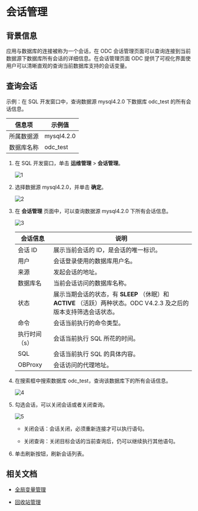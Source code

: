 # 会话管理

## 背景信息

应用与数据库的连接被称为一个会话，在 ODC 会话管理页面可以查询连接到当前数据源下数据库所有会话的详细信息。在会话管理页面 ODC 提供了可视化界面使用户可以清晰直观的查询当前数据库支持的会话变量。

## 查询会话

示例：在 SQL 开发窗口中，查询数据源 mysql4.2.0 下数据库 odc_test 的所有会话信息。

| 信息项 | 示例值 |
| ------ | ------ |
|所属数据源|mysql4.2.0 |
|数据库名称|odc_test|

1. 在 SQL 开发窗口，单击 **运维管理** > **会话管理**。

    ![1](https://obbusiness-private.oss-cn-shanghai.aliyuncs.com/doc/img/odc/420/database-operation-and-maintenance/session-management/1.png)

2. 选择数据源 mysql4.2.0，并单击 **确定**。

    ![2](https://obbusiness-private.oss-cn-shanghai.aliyuncs.com/doc/img/odc/423/400.connection-management/300.database-operation-and-maintenance/100.session-management/2.png)

3. 在 **会话管理** 页面中，可以查询数据源 mysql4.2.0 下所有会话信息。

    ![3](https://obbusiness-private.oss-cn-shanghai.aliyuncs.com/doc/img/odc/423/400.connection-management/300.database-operation-and-maintenance/100.session-management/3.png)

    |  会话信息   |说明 |
    |---------|------------------|
    | 会话 ID   | 展示当前会话的 ID，是会话的唯一标识。|
    | 用户      | 会话登录使用的数据库用户名。 |
    | 来源      | 发起会话的地址。 |
    | 数据库名    | 当前会话访问的数据库名称。  |
    | 状态      | 展示当期会话的状态，有 **SLEEP** （休眠）和 **ACTIVE** （活跃）两种状态。ODC V4.2.3 及之后的版本支持筛选会话状态。 |
    | 命令      | 会话当前执行的命令类型。   |
    | 执行时间（s） | 会话当前执行 SQL 所花的时间。 |
    | SQL     | 会话当前执行 SQL 的具体内容。  |
    | OBProxy | 会话访问的代理地址。     |

4. 在搜索框中搜索数据库 odc_test，查询该数据库下的所有会话信息。

    ![4](https://obbusiness-private.oss-cn-shanghai.aliyuncs.com/doc/img/odc/423/400.connection-management/300.database-operation-and-maintenance/100.session-management/4.png)

5. 勾选会话，可以关闭会话或者关闭查询。

    ![5](https://obbusiness-private.oss-cn-shanghai.aliyuncs.com/doc/img/odc/423/400.connection-management/300.database-operation-and-maintenance/100.session-management/5.png)

    - 关闭会话：会话关闭，必须重新连接才可以执行语句。

    - 关闭查询：关闭目标会话的当前查询后，仍可以继续执行其他语句。

6. 单击刷新按钮，刷新会话列表。


## 相关文档

- [全局变量管理](../300.database-operation-and-maintenance/200.global-variable.md)

- [回收站管理](../300.database-operation-and-maintenance/300.recycle-bin.md)
